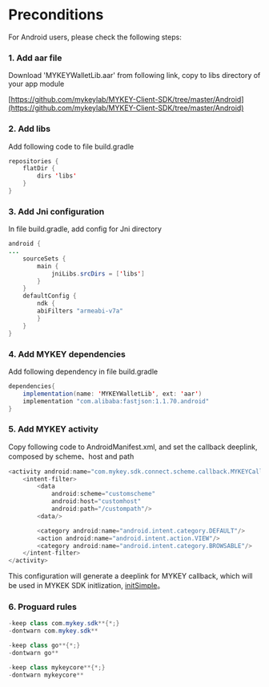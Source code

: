 # Preconditions

For Android users, please check the following steps:

### 1. Add aar file

Download 'MYKEYWalletLib.aar' from following link, copy to libs directory of your app module

[https://github.com/mykeylab/MYKEY-Client-SDK/tree/master/Android](https://github.com/mykeylab/MYKEY-Client-SDK/tree/master/Android)

### 2. Add libs

Add following code to file build.gradle

```java
repositories {
    flatDir {
        dirs 'libs'
    }
}
```

### 3. Add Jni configuration

In file build.gradle, add config for Jni directory

```java
android {
...
    sourceSets {
        main {
            jniLibs.srcDirs = ['libs']
        }
    }
    defaultConfig {
        ndk {
        abiFilters "armeabi-v7a"
        }
    }
}
```

### 4. Add MYKEY dependencies

Add following dependency in file build.gradle

```java
dependencies{
    implementation(name: 'MYKEYWalletLib', ext: 'aar')
    implementation "com.alibaba:fastjson:1.1.70.android"
}
```

### 5. Add MYKEY activity

Copy following code to AndroidManifest.xml, and set the callback deeplink, composed by scheme、host and path

```java
<activity android:name="com.mykey.sdk.connect.scheme.callback.MYKEYCallbackActivity">
    <intent-filter>
        <data
            android:scheme="customscheme"
            android:host="customhost"
            android:path="/custompath"/>
        <data/>

        <category android:name="android.intent.category.DEFAULT"/>
        <action android:name="android.intent.action.VIEW"/>
        <category android:name="android.intent.category.BROWSABLE"/>
    </intent-filter>
</activity>
```

This configuration will generate a deeplink for MYKEY callback, which will be used in MYKEK SDK initlization, [initSimple](../../dive-into-mykey/classes-and-methods.md#initsimplerequest)。

### 6. Proguard rules

```java
-keep class com.mykey.sdk**{*;}
-dontwarn com.mykey.sdk**

-keep class go**{*;}
-dontwarn go**

-keep class mykeycore**{*;}
-dontwarn mykeycore**
```

